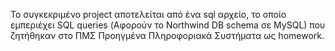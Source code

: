 Το συγκεκριμένο project αποτελείται από ένα sql αρχείο, το οποίο εμπεριέχει SQL queries (Αφορούν το Northwind DB schema σε MySQL) που ζητήθηκαν στο ΠΜΣ Προηγμένα Πληροφοριακά Συστήματα ως homework.
